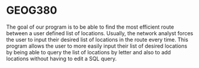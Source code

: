 # GEOG380
The goal of our program is to be able to find the most efficient route between a user defined list of locations. Usually, the network analyst forces the user to input their desired list of locations in the route every time. This program allows the user to more easily input their list of desired locations by being able to query the list of locations by letter and also to add locations without having to edit a SQL query. 
